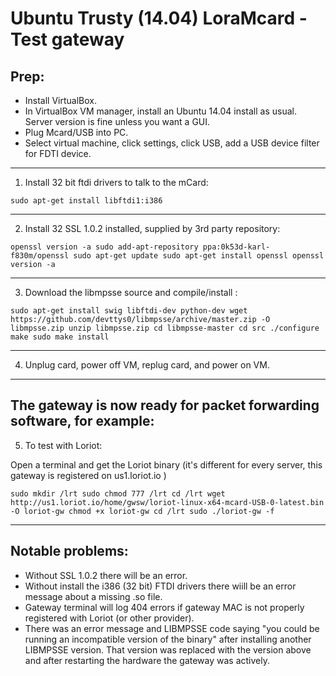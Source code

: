 
# Ubuntu Trusty (14.04) LoraMcard - Test gateway


## Prep:
* Install VirtualBox.
* In VirtualBox VM manager, install an Ubuntu 14.04 install as usual. Server version is fine unless you want a GUI.
* Plug Mcard/USB into PC.
* Select virtual machine, click settings, click USB, add a USB device filter for FDTI device.

-------------

1. Install 32 bit ftdi drivers to talk to the mCard:

`sudo apt-get install libftdi1:i386`

-------------

2. Install 32 SSL 1.0.2 installed, supplied by 3rd party repository:

`openssl version -a
sudo add-apt-repository ppa:0k53d-karl-f830m/openssl
sudo apt-get update
sudo apt-get install openssl
openssl version -a`

------------

3. Download the libmpsse source and compile/install :

`sudo apt-get install swig libftdi-dev python-dev
wget https://github.com/devttys0/libmpsse/archive/master.zip -O libmpsse.zip
unzip libmpsse.zip
cd libmpsse-master
cd src
./configure
make
sudo make install`

------------

4. Unplug card, power off VM, replug card, and power on VM.

------------

## The gateway is now ready for packet forwarding software, for example:


5. To test with Loriot:

 Open a terminal and get the Loriot binary (it's different for every server, this gateway is registered on us1.loriot.io )

`sudo mkdir /lrt
sudo chmod 777 /lrt
cd /lrt
wget http://us1.loriot.io/home/gwsw/loriot-linux-x64-mcard-USB-0-latest.bin -O loriot-gw
chmod +x loriot-gw
cd /lrt
sudo ./loriot-gw -f`


---------------

## Notable problems:
* Without SSL 1.0.2 there will be an error.
* Without install the i386 (32 bit) FTDI drivers there wiill be an error message about a missing .so file.
* Gateway terminal will log 404 errors if gateway MAC is not properly  registered with Loriot (or other provider).
* There was an error message and LIBMPSSE code saying "you could be running an incompatible version of the binary" after installing another LIBMPSSE version. That version was replaced with the version above and after restarting 
the hardware the gateway was actively.


